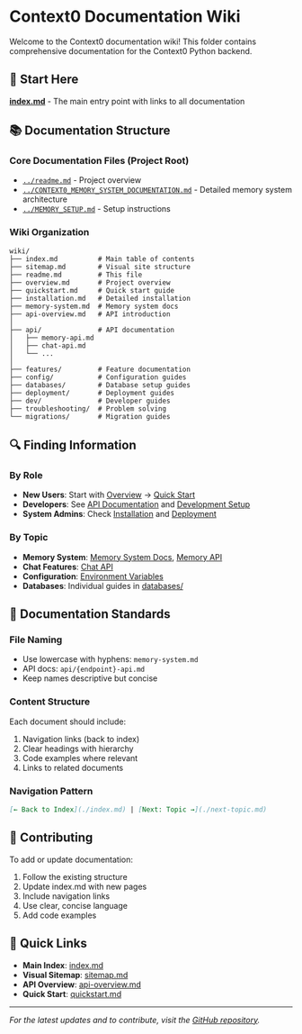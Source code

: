 # Context0 Documentation Wiki

Welcome to the Context0 documentation wiki! This folder contains comprehensive documentation for the Context0 Python backend.

## 📍 Start Here

**[index.md](./index.md)** - The main entry point with links to all documentation

## 📚 Documentation Structure

### Core Documentation Files (Project Root)
- [`../readme.md`](../readme.md) - Project overview
- [`../CONTEXT0_MEMORY_SYSTEM_DOCUMENTATION.md`](CONTEXT0_MEMORY_SYSTEM_DOCUMENTATION.md) - Detailed memory system architecture
- [`../MEMORY_SETUP.md`](MEMORY_SETUP.md) - Setup instructions

### Wiki Organization
```
wiki/
├── index.md          # Main table of contents
├── sitemap.md        # Visual site structure
├── readme.md         # This file
├── overview.md       # Project overview
├── quickstart.md     # Quick start guide
├── installation.md   # Detailed installation
├── memory-system.md  # Memory system docs
├── api-overview.md   # API introduction
│
├── api/              # API documentation
│   ├── memory-api.md
│   ├── chat-api.md
│   └── ...
│
├── features/         # Feature documentation
├── config/           # Configuration guides
├── databases/        # Database setup guides
├── deployment/       # Deployment guides
├── dev/              # Developer guides
├── troubleshooting/  # Problem solving
└── migrations/       # Migration guides
```

## 🔍 Finding Information

### By Role
- **New Users**: Start with [Overview](./overview.md) → [Quick Start](./quickstart.md)
- **Developers**: See [API Documentation](./api-overview.md) and [Development Setup](./dev/setup.md)
- **System Admins**: Check [Installation](./installation.md) and [Deployment](./deployment/guide.md)

### By Topic
- **Memory System**: [Memory System Docs](./memory-system.md), [Memory API](./api/memory-api.md)
- **Chat Features**: [Chat API](./api/chat-api.md)
- **Configuration**: [Environment Variables](./config/environment.md)
- **Databases**: Individual guides in [databases/](./databases/)

## 📝 Documentation Standards

### File Naming
- Use lowercase with hyphens: `memory-system.md`
- API docs: `api/{endpoint}-api.md`
- Keep names descriptive but concise

### Content Structure
Each document should include:
1. Navigation links (back to index)
2. Clear headings with hierarchy
3. Code examples where relevant
4. Links to related documents

### Navigation Pattern
```markdown
[← Back to Index](./index.md) | [Next: Topic →](./next-topic.md)
```

## 🤝 Contributing

To add or update documentation:
1. Follow the existing structure
2. Update index.md with new pages
3. Include navigation links
4. Use clear, concise language
5. Add code examples

## 🔗 Quick Links

- **Main Index**: [index.md](./index.md)
- **Visual Sitemap**: [sitemap.md](./sitemap.md)
- **API Overview**: [api-overview.md](./api-overview.md)
- **Quick Start**: [quickstart.md](./quickstart.md)

---

*For the latest updates and to contribute, visit the [GitHub repository](https://github.com/context0/python-backend).*